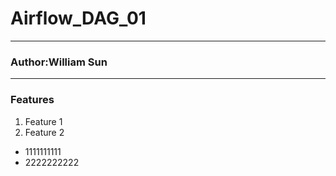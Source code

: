 # Airflow_DAG_01
---------------------
### Author:William Sun
---------------------
### Features

1. Feature 1
2. Feature 2
- 1111111111
- 2222222222
